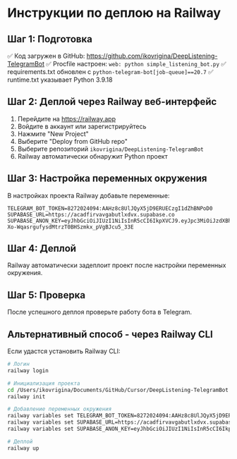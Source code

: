 # Инструкции по деплою на Railway

## Шаг 1: Подготовка
✅ Код загружен в GitHub: https://github.com/ikovrigina/DeepListening-TelegramBot
✅ Procfile настроен: `web: python simple_listening_bot.py`
✅ requirements.txt обновлен с `python-telegram-bot[job-queue]==20.7`
✅ runtime.txt указывает Python 3.9.18

## Шаг 2: Деплой через Railway веб-интерфейс

1. Перейдите на https://railway.app
2. Войдите в аккаунт или зарегистрируйтесь
3. Нажмите "New Project"
4. Выберите "Deploy from GitHub repo"
5. Выберите репозиторий `ikovrigina/DeepListening-TelegramBot`
6. Railway автоматически обнаружит Python проект

## Шаг 3: Настройка переменных окружения

В настройках проекта Railway добавьте переменные:

```
TELEGRAM_BOT_TOKEN=8272024094:AAHz8c8UlJQyX5jD9ERUECzgI1dZhBNPoD0
SUPABASE_URL=https://acadfirvavgabutlxdvx.supabase.co
SUPABASE_ANON_KEY=eyJhbGciOiJIUzI1NiIsInR5cCI6IkpXVCJ9.eyJpc3MiOiJzdXBhYmFzZSIsInJlZiI6ImFjYWRmaXJ2YXZnYWJ1dGx4ZHZ4Iiwicm9sZSI6ImFub24iLCJpYXQiOjE3NTg2MDM3ODcsImV4cCI6MjA3NDE3OTc4N30.3k-Xo-WqasrgufysdMtrzT0BHSzmkx_pVgBJcu5_33E
```

## Шаг 4: Деплой
Railway автоматически задеплоит проект после настройки переменных окружения.

## Шаг 5: Проверка
После успешного деплоя проверьте работу бота в Telegram.

## Альтернативный способ - через Railway CLI

Если удастся установить Railway CLI:
```bash
# Логин
railway login

# Инициализация проекта
cd /Users/ikovrigina/Documents/GitHub/Cursor/DeepListening-TelegramBot
railway init

# Добавление переменных окружения
railway variables set TELEGRAM_BOT_TOKEN=8272024094:AAHz8c8UlJQyX5jD9ERUECzgI1dZhBNPoD0
railway variables set SUPABASE_URL=https://acadfirvavgabutlxdvx.supabase.co
railway variables set SUPABASE_ANON_KEY=eyJhbGciOiJIUzI1NiIsInR5cCI6IkpXVCJ9.eyJpc3MiOiJzdXBhYmFzZSIsInJlZiI6ImFjYWRmaXJ2YXZnYWJ1dGx4ZHZ4Iiwicm9sZSI6ImFub24iLCJpYXQiOjE3NTg2MDM3ODcsImV4cCI6MjA3NDE3OTc4N30.3k-Xo-WqasrgufysdMtrzT0BHSzmkx_pVgBJcu5_33E

# Деплой
railway up
```
